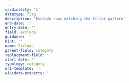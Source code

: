 ```yaml
---
cardinality: '1'
datatype: flag
description: 'Exclude rows matching the filter pattern'
end-date: ''
entry-date: ''
field: exclude
guidance: ''
hint: ''
name: Exclude
parent-field: category
replacement-field: ''
start-date: ''
typology: category
uri-template: ''
wikidata-property: ''
---
```

